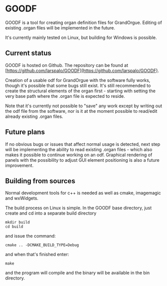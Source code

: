 # GOODF

GOODF is a tool for creating organ definition files for GrandOrgue. Editing of existing .organ files will be implemented in the future.

It's currently mainly tested on Linux, but building for Windows is possible.

## Current status
GOODF is hosted on Github. The repository can be found at [https://github.com/larspalo/GOODF](https://github.com/larspalo/GOODF).

Creation of a usable odf for GrandOrgue with the software fully works, though it's possible that some bugs still exist. It's still recommended to create the structural elements of the organ first - starting with setting the very base path where the .organ file is expected to reside.

Note that it's currently not possible to "save" any work except by writing out the odf file from the software, nor is it at the moment possible to read/edit already existing .organ files.

## Future plans
If no obvious bugs or issues that affect normal usage is detected, next step will be implementing the ability to read existing .organ files - which also makes it possible to continue working on an odf. Graphical rendering of panels with the possibility to adjust GUI element positioning is also a future improvement.

## Building from sources
Normal development tools for c++ is needed as well as cmake, imagemagic and wxWidgets.

The build process on Linux is simple. In the GOODF base directory, just create and cd into a separate build directory

```
mkdir build
cd build
```

and issue the command:

```
cmake .. -DCMAKE_BUILD_TYPE=Debug
```

and when that's finished enter:

```
make
```

and the program will compile and the binary will be available in the bin directory.

